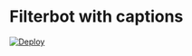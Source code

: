 # Filterbot with captions

[![Deploy](https://www.herokucdn.com/deploy/button.svg)](https://www.heroku.com/deploy?template=https://github.com/jikkubot/Filterbot) 
